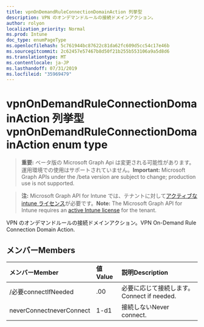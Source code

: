 ```yaml
---
title: vpnOnDemandRuleConnectionDomainAction 列挙型
description: VPN のオンデマンドルールの接続ドメインアクション。
author: rolyon
localization_priority: Normal
ms.prod: Intune
doc_type: enumPageType
ms.openlocfilehash: 5c761944bc87622c81da62fc609d5cc54c17e46b
ms.sourcegitcommit: 2c62457e57467b8d50f21b255b553106a9a5d8d6
ms.translationtype: MT
ms.contentlocale: ja-JP
ms.lasthandoff: 07/31/2019
ms.locfileid: "35969479"
---
```

# <a name="vpnondemandruleconnectiondomainaction-enum-type"></a><span data-ttu-id="59685-103">vpnOnDemandRuleConnectionDomainAction 列挙型</span><span class="sxs-lookup"><span data-stu-id="59685-103">vpnOnDemandRuleConnectionDomainAction enum type</span></span>

> <span data-ttu-id="59685-104">**重要:** ベータ版の Microsoft Graph Api は変更される可能性があります。運用環境での使用はサポートされていません。</span><span class="sxs-lookup"><span data-stu-id="59685-104">**Important:** Microsoft Graph APIs under the /beta version are subject to change; production use is not supported.</span></span>

> <span data-ttu-id="59685-105">**注:** Microsoft Graph API for Intune では、テナントに対して[アクティブな intune ライセンス](https://go.microsoft.com/fwlink/?linkid=839381)が必要です。</span><span class="sxs-lookup"><span data-stu-id="59685-105">**Note:** The Microsoft Graph API for Intune requires an [active Intune license](https://go.microsoft.com/fwlink/?linkid=839381) for the tenant.</span></span>

<span data-ttu-id="59685-106">VPN のオンデマンドルールの接続ドメインアクション。</span><span class="sxs-lookup"><span data-stu-id="59685-106">VPN On-Demand Rule Connection Domain Action.</span></span>

## <a name="members"></a><span data-ttu-id="59685-107">メンバー</span><span class="sxs-lookup"><span data-stu-id="59685-107">Members</span></span>
|<span data-ttu-id="59685-108">メンバー</span><span class="sxs-lookup"><span data-stu-id="59685-108">Member</span></span>|<span data-ttu-id="59685-109">値</span><span class="sxs-lookup"><span data-stu-id="59685-109">Value</span></span>|<span data-ttu-id="59685-110">説明</span><span class="sxs-lookup"><span data-stu-id="59685-110">Description</span></span>|
|:---|:---|:---|
|<span data-ttu-id="59685-111">/必要</span><span class="sxs-lookup"><span data-stu-id="59685-111">connectIfNeeded</span></span>|<span data-ttu-id="59685-112">.0</span><span class="sxs-lookup"><span data-stu-id="59685-112">0</span></span>|<span data-ttu-id="59685-113">必要に応じて接続します。</span><span class="sxs-lookup"><span data-stu-id="59685-113">Connect if needed.</span></span>|
|<span data-ttu-id="59685-114">neverConnect</span><span class="sxs-lookup"><span data-stu-id="59685-114">neverConnect</span></span>|<span data-ttu-id="59685-115">1-d</span><span class="sxs-lookup"><span data-stu-id="59685-115">1</span></span>|<span data-ttu-id="59685-116">接続しない</span><span class="sxs-lookup"><span data-stu-id="59685-116">Never connect.</span></span>|





